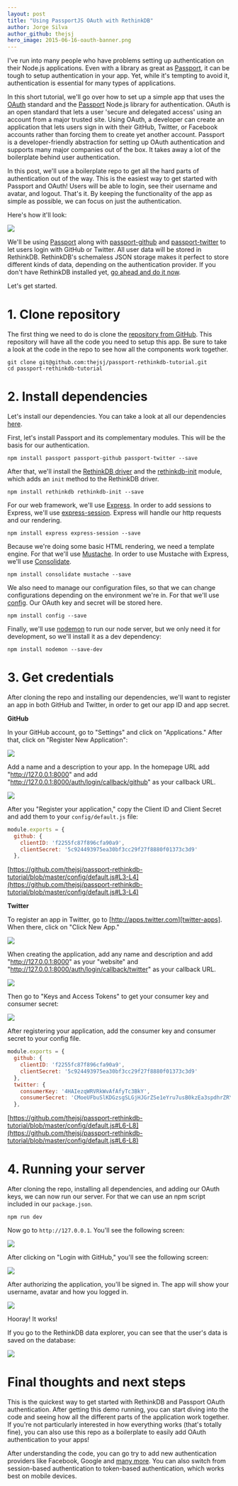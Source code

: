 ```yaml
---
layout: post
title: "Using PassportJS OAuth with RethinkDB"
author: Jorge Silva
author_github: thejsj
hero_image: 2015-06-16-oauth-banner.png
---
```


I've run into many people who have problems setting up authentication on their
Node.js applications. Even with a library as great as [Passport][passport], it
can be tough to setup authentication in your app. Yet, while it's tempting to
avoid it, authentication is essential for many types of applications.

In this short tutorial, we'll go over how to set up a simple app that uses the
[OAuth][oauth] standard and the [Passport][passport] Node.js library for
authentication. OAuth is an open standard that lets a user 'secure and
delegated access' using an account from a major trusted site. Using OAuth, a
developer can create an application that lets users sign in with their GitHub,
Twitter, or Facebook accounts rather than forcing them to create yet another
account. Passport is a developer-friendly abstraction for setting up OAuth
authentication and supports many major companies out of the box. It takes away
a lot of the boilerplate behind user authentication.

In this post, we'll use a boilerplate repo to get all the hard parts of
authentication out of the way. This is the easiest way to get started with
Passport and OAuth! Users will be able to login, see their username and
avatar, and logout. That's it. By keeping the functionality of the app as
simple as possible, we can focus on just the authentication.

<!--more-->

Here's how it'll look:

![](/assets/images/posts/2015-06-16-oauth-1.png)

We'll be using [Passport][npm-passport] along with [passport-github][p-github]
and [passport-twitter][p-twitter] to let users login with GitHub or Twitter.
All user data will be stored in RethinkDB. RethinkDB's schemaless JSON storage
makes it perfect to store different kinds of data, depending on the
authentication provider. If you don't have RethinkDB installed yet, [go ahead and do it now][install-rethinkdb].

Let's get started.

#  1. Clone repository

The first thing we need to do is clone the [repository from GitHub][tutorial-repo].
This repository will have all the code you need to setup this app. Be sure to
take a look at the code in the repo to see how all the components work together.

```
git clone git@github.com:thejsj/passport-rethinkdb-tutorial.git
cd passport-rethinkdb-tutorial
```

# 2. Install dependencies

Let's install our dependencies. You can take a look at all our dependencies
[here][tutorial-repo-deps].

First, let's install Passport and its complementary modules. This will be the
basis for our authentication.

```
npm install passport passport-github passport-twitter --save
```

After that, we'll install the [RethinkDB driver][rethinkdb-driver] and the
[rethinkdb-init] module, which adds an `init` method to the RethinkDB driver.

```
npm install rethinkdb rethinkdb-init --save
```

For our web framework, we'll use [Express][express]. In order to add sessions to
Express, we'll use [express-session][express-session]. Express will handle our
http requests and our rendering.

```
npm install express express-session --save
```

Because we're doing some basic HTML rendering, we need a template engine. For
that we'll use [Mustache][mustache]. In order to use Mustache with Express,
we'll use [Consolidate][consolidate].

```
npm install consolidate mustache --save
```

We also need to manage our configuration files, so that we can change
configurations depending on the environment we're in. For that we'll use
[config][config]. Our OAuth key and secret will be stored here.

```
npm install config --save
```

Finally, we'll use [nodemon][nodemon] to run our node server, but we only need
it for development, so we'll install it as a dev dependency:

```
npm install nodemon --save-dev
```

# 3. Get credentials

After cloning the repo and installing our dependencies, we'll want to register
an app in both GitHub and Twitter, in order to get our app ID and app secret.

**GitHub**

In your GitHub account, go to "Settings" and click on "Applications." After
that, click on "Register New Application":

![](/assets/images/posts/2015-06-16-oauth-2-github.png)

Add a name and a description to your app. In the homepage URL add
"http://127.0.0.1:8000" and add
"http://127.0.0.1:8000/auth/login/callback/github" as your callback URL.

![](/assets/images/posts/2015-06-16-oauth-3-github.png)

After you "Register your application," copy the Client ID and Client Secret and
add them to your `config/default.js` file:

```javascript
module.exports = {
  github: {
    clientID: 'f2255fc87f896cfa90a9',
    clientSecret: '5c924493975ea30bf3cc29f27f8880f01373c3d9'
  },
```

[https://github.com/thejsj/passport-rethinkdb-tutorial/blob/master/config/default.js#L3-L4](https://github.com/thejsj/passport-rethinkdb-tutorial/blob/master/config/default.js#L3-L4)

**Twitter**

To register an app in Twitter, go to [http://apps.twitter.com][twitter-apps]. When there, click on "Click New App."

![](/assets/images/posts/2015-06-16-oauth-4-twitter.png)

When creating the application, add any name and description and add
"http://127.0.0.1:8000" as your "website" and
"http://127.0.0.1:8000/auth/login/callback/twitter" as your callback URL.

![](/assets/images/posts/2015-06-16-oauth-5-twitter.png)

Then go to "Keys and Access Tokens" to get your consumer key and consumer
secret:

![](/assets/images/posts/2015-06-16-oauth-6-twitter.png)

After registering your application, add the consumer key and consumer secret
to your config file.

```javascript
module.exports = {
  github: {
    clientID: 'f2255fc87f896cfa90a9',
    clientSecret: '5c924493975ea30bf3cc29f27f8880f01373c3d9'
  },
  twitter: {
    consumerKey: '4HAIezqWRVRkWvAfAfyTc3BkY',
    consumerSecret: 'CMoeUFbuSlKDGzsgSLGjHJGrZSe1eYru7usB0kzEa3spdhrZRY'
  },
```

[https://github.com/thejsj/passport-rethinkdb-tutorial/blob/master/config/default.js#L6-L8](https://github.com/thejsj/passport-rethinkdb-tutorial/blob/master/config/default.js#L6-L8)

# 4. Running your server

After cloning the repo, installing all dependencies, and adding our OAuth keys,
we can now run our server. For that we can use an npm script included in our
`package.json`.

```
npm run dev
```

Now go to `http://127.0.0.1`. You'll see the following screen:

![](/assets/images/posts/2015-06-16-oauth-7-server.png)

After clicking on "Login with GitHub," you'll see the following screen:

![](/assets/images/posts/2015-06-16-oauth-8-server.png)

After authorizing the application, you'll be signed in. The app will show your
username, avatar and how you logged in.

![](/assets/images/posts/2015-06-16-oauth-9-server.png)

Hooray! It works!

If you go to the RethinkDB data explorer, you can see that the user's data is
saved on the database:

![](/assets/images/posts/2015-06-16-oauth-10-server.png)

# Final thoughts and next steps

This is the quickest way to get started with RethinkDB and Passport OAuth
authentication. After getting this demo running, you can start diving into the
code and seeing how all the different parts of the application work together.
If you're not particularly interested in how everything works (that's totally
fine), you can also use this repo as a boilerplate to easily add OAuth
authentication to your apps!

After understanding the code, you can go try to add new authentication providers
like Facebook, Google and [many more][passport-auth-providers]. You can also
switch from session-based authentication to token-based authentication, which
works best on mobile devices.

[config]: https://www.npmjs.com/package/config
[consolidate]: https://www.npmjs.com/package/consolidate
[express-session]: https://www.npmjs.com/package/express-session
[express]: https://www.npmjs.com/package/express
[install-rethinkdb]: http://rethinkdb.com/docs/install/
[mustache]: https://www.npmjs.com/package/mustache
[nodemon]: https://www.npmjs.com/package/nodemon
[npm-passport]: https://www.npmjs.com/package/passport
[oauth]: http://en.wikipedia.org/wiki/OAuth
[passport-auth-providers]: http://passportjs.org/guide/providers/
[p-github]: https://github.com/jaredhanson/passport-github
[p-twitter]: https://github.com/jaredhanson/passport-twitter
[passport]: http://passportjs.org/
[rethinkdb-driver]: (https://www.npmjs.com/package/rethinkdb)
[rethinkdb-init]: https://www.npmjs.com/package/rethinkdb-init
[tutorial-repo-deps]: https://github.com/thejsj/passport-rethinkdb-tutorial
[tutorial-repo]: https://github.com/thejsj/passport-rethinkdb-tutorial
[twitter-apps]: http://apps.twitter.com
